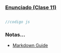 ### [Enunciado (Clase 11)](https://github.com/Fictizia/Master-en-Programacion-FullStack-con-JavaScript-y-Node.js_ed3/blob/master/teoria/clase11.md)


```js

//codigo js

```

### Notas...
- [Markdown Guide](https://guides.github.com/features/mastering-markdown/)
